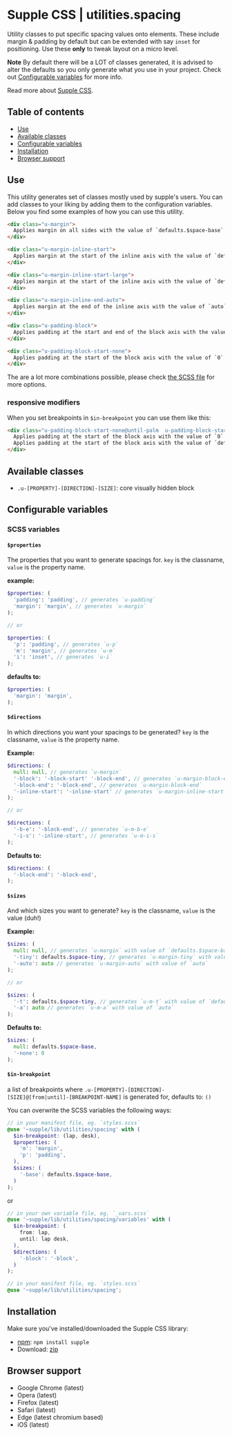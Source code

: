 # Supple CSS | utilities.spacing

Utility classes to put specific spacing values onto elements. These include margin & padding by default but can be extended with say `inset` for positioning. Use these **only** to tweak layout on a micro level.

**Note** By default there will be a LOT of classes generated, it is advised to alter the defaults so you only generate what you use in your project. Check out [Configurable variables](#configurable-variables) for more info.

Read more about [Supple CSS](https://github.com/supple-css/supple).

## Table of contents

* [Use](#use)
* [Available classes](#available-classes)
* [Configurable variables](#configurable-variables)
* [Installation](#installation)
* [Browser support](#browser-support)

## Use
This utility generates set of classes mostly used by supple's users. You can add classes to your liking by adding them to the configuration variables. Below you find some examples of how you can use this utility.

```html
<div class="u-margin">
  Applies margin on all sides with the value of `defaults.$space-base`
</div>

<div class="u-margin-inline-start">
  Applies margin at the start of the inline axis with the value of `defaults.$space-base`
</div>

<div class="u-margin-inline-start-large">
  Applies margin at the start of the inline axis with the value of `defaults.$space-large`
</div>

<div class="u-margin-inline-end-auto">
  Applies margin at the end of the inline axis with the value of `auto`
</div>

<div class="u-padding-block">
  Applies padding at the start and end of the block axis with the value of `defaults.$space-base`
</div>

<div class="u-padding-block-start-none">
  Applies padding at the start of the block axis with the value of `0`
</div>
```
The are a lot more combinations possible, please check [the SCSS file](./_index.scss) for more options.

### responsive modifiers
When you set breakpoints in `$in-breakpoint` you can use them like this:

```html
<div class="u-padding-block-start-none@until-palm  u-padding-block-start@from-desk">
  Applies padding at the start of the block axis with the value of `0` until `palm` breakpoint.
  Applies padding at the start of the block axis with the value of `defaults.$space-base` from `palm` breakpoint.
</div>
```

## Available classes

* `.u-[PROPERTY]-[DIRECTION]-[SIZE]`: core visually hidden block

## Configurable variables

### SCSS variables

#### `$properties`

The properties that you want to generate spacings for. `key` is the classname, `value` is the property name.

**example:**
```scss
$properties: (
  'padding': 'padding', // generates `u-padding`
  'margin': 'margin', // generates `u-margin`
);

// or

$properties: (
  'p': 'padding', // generates `u-p`
  'm': 'margin', // generates `u-m`
  'i': 'inset', // generates `u-i`
);
```
**defaults to:**
```scss
$properties: (
  'margin': 'margin',
);
```

#### `$directions`

In which directions you want your spacings to be generated? `key` is the classname, `value` is the property name.

**Example:**
```scss
$directions: (
  null: null, // generates `u-margin`
  '-block': '-block-start' '-block-end', // generates `u-margin-block-end` class with start & end properties
  '-block-end': '-block-end', // generates `u-margin-block-end`
  '-inline-start': '-inline-start' // generates `u-margin-inline-start`
);

// or

$directions: (
  '-b-e': '-block-end', // generates `u-m-b-e`
  '-i-s': '-inline-start', // generates `u-m-i-s`
);
```

**Defaults to:**
```scss
$directions: (
  '-block-end': '-block-end',
);
```

#### `$sizes`

And which sizes you want to generate? `key` is the classname, `value` is the value (duh!)

**Example:**
```scss
$sizes: (
  null: null, // generates `u-margin` with value of `defaults.$space-base`
  '-tiny': defaults.$space-tiny, // generates `u-margin-tiny` with value of `defaults.$space-tiny`
  '-auto': auto // generates `u-margin-auto` with value of `auto`
);

// or

$sizes: (
  '-t': defaults.$space-tiny, // generates `u-m-t` with value of `defaults.$space-tiny`
  '-a': auto // generates `u-m-a` with value of `auto`
);
```
**Defaults to:**
```scss
$sizes: (
  null: defaults.$space-base,
  '-none': 0
);
```

#### `$in-breakpoint`
a list of breakpoints where `.u-[PROPERTY]-[DIRECTION]-[SIZE]@[from|until]-[BREAKPOINT-NAME]` is generated for, defaults to: `()`

You can overwrite the SCSS variables the following ways:

```scss
// in your manifest file, eg. `styles.scss`
@use '~supple/lib/utilities/spacing' with (
  $in-breakpoint: (lap, desk),
  $properties: (
    'm': 'margin',
    'p': 'padding',
  ),
  $sizes: (
    '-base': defaults.$space-base,
  )
);
```
or
```scss
// in your own variable file, eg. `_vars.scss`
@use '~supple/lib/utilities/spacing/variables' with (
  $in-breakpoint: (
    from: lap,
    until: lap desk,
  ),
  $directions: (
    '-block': '-block',
  )
);

// in your manifest file, eg. `styles.scss`
@use '~supple/lib/utilities/spacing';
```


## Installation
Make sure you've installed/downloaded the Supple CSS library:

* [npm](https://www.npmjs.com/package/supple): `npm install supple`
* Download: [zip](https://github.com/supple-css/supple/releases/latest)


## Browser support

* Google Chrome (latest)
* Opera (latest)
* Firefox (latest)
* Safari (latest)
* Edge (latest chromium based)
* iOS (latest)

